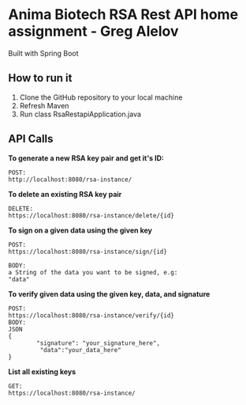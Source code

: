 # Anima Biotech RSA Rest API home assignment - Greg Alelov
Built with Spring Boot

## How to run it
1. Clone the GitHub repository to your local machine
2. Refresh Maven
3. Run class RsaRestapiApplication.java

## API Calls
**To generate a new RSA key pair and get it's ID:**
```
POST:
http://localhost:8080/rsa-instance/
```
**To delete an existing RSA key pair**
```
DELETE:
https://localhost:8080/rsa-instance/delete/{id}
```
**To sign on a given data using the given key**
```
POST:
https://localhost:8080/rsa-instance/sign/{id}

BODY:
a String of the data you want to be signed, e.g: 
"data"
```
**To verify  given data using the given key, data, and signature**
```
POST:
https://localhost:8080/rsa-instance/verify/{id}
BODY:
JSON
{
        "signature": "your_signature_here",
         "data":"your_data_here"
}
```
**List all existing keys**
```
GET: 
https://localhost:8080/rsa-instance/
```




